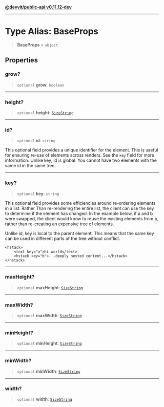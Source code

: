 [**@devvit/public-api v0.11.12-dev**](../../../../../../README.md)

---

# Type Alias: BaseProps

> **BaseProps** = `object`

## Properties

<a id="grow"></a>

### grow?

> `optional` **grow**: `boolean`

---

<a id="height"></a>

### height?

> `optional` **height**: [`SizeString`](SizeString.md)

---

<a id="id"></a>

### id?

> `optional` **id**: `string`

This optional field provides a unique identifier for the element. This is useful for ensuring
re-use of elements across renders. See the `key` field for more information. Unlike key, id
is global. You cannot have two elements with the same id in the same tree.

---

<a id="key"></a>

### key?

> `optional` **key**: `string`

This optional field provides some efficiencies around re-ordering elements in a list. Rather
Than re-rendering the entire list, the client can use the key to determine if the element has
changed. In the example below, if a and b were swapped, the client would know to reuse the
existing elements from b, rather than re-creating an expensive tree of elements.

Unlike id, key is local to the parent element. This means that the same key can be used in different
parts of the tree without conflict.

    <hstack>
        <text key="a">hi world</text>
        <hstack key="b">...deeply nested content...</hstack>
    </hstack>

---

<a id="maxheight"></a>

### maxHeight?

> `optional` **maxHeight**: [`SizeString`](SizeString.md)

---

<a id="maxwidth"></a>

### maxWidth?

> `optional` **maxWidth**: [`SizeString`](SizeString.md)

---

<a id="minheight"></a>

### minHeight?

> `optional` **minHeight**: [`SizeString`](SizeString.md)

---

<a id="minwidth"></a>

### minWidth?

> `optional` **minWidth**: [`SizeString`](SizeString.md)

---

<a id="width"></a>

### width?

> `optional` **width**: [`SizeString`](SizeString.md)
